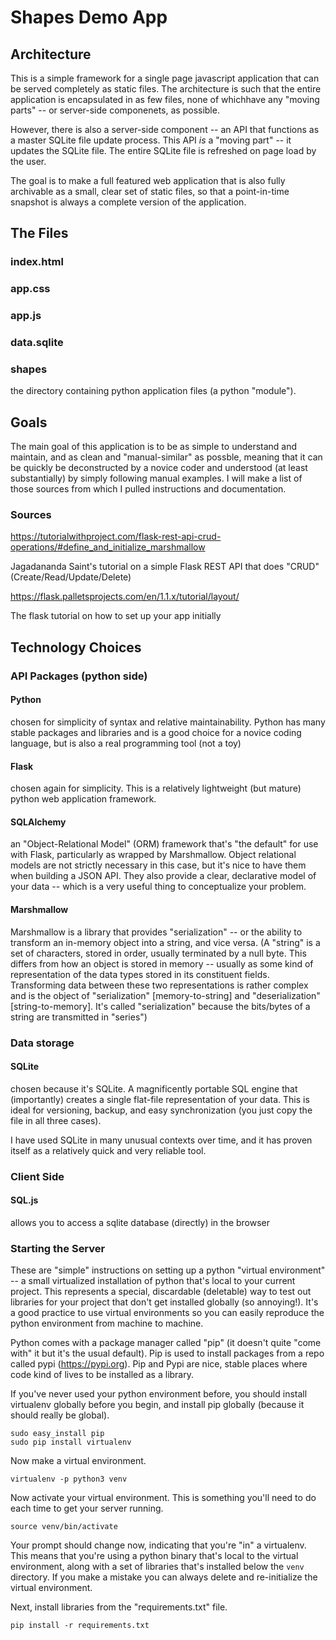 # Shapes Demo App

## Architecture

This is a simple framework for a single page javascript application that can be served completely 
as static files. The architecture is such that the entire application is encapsulated in as few 
files, none of whichhave any "moving parts" -- or server-side componenets, as possible.

However, there is also a server-side component -- an API that functions as a master SQLite file 
update process. This API *is* a "moving part" -- it updates the SQLite file. The entire SQLite 
file is refreshed on page load by the user.

The goal is to make a full featured web application that is also fully archivable as a small,
clear set of static files, so that a point-in-time snapshot is always a complete version of the
application.

## The Files

### index.html

### app.css

### app.js

### data.sqlite

### shapes

the directory containing python application files (a python "module").

## Goals

The main goal of this application is to be as simple to understand and maintain, and as clean
and "manual-similar" as possble, meaning that it can be quickly be deconstructed by a novice
coder and understood (at least substantially) by simply following manual examples. I will
make a list of those sources from which I pulled instructions and documentation.

### Sources
 
https://tutorialwithproject.com/flask-rest-api-crud-operations/#define_and_initialize_marshmallow

Jagadananda Saint's tutorial on a simple Flask REST API that does "CRUD" (Create/Read/Update/Delete)

https://flask.palletsprojects.com/en/1.1.x/tutorial/layout/

The flask tutorial on how to set up your app initially

## Technology Choices

### API Packages (python side)

#### Python
chosen for simplicity of syntax and relative maintainability. Python has many stable
packages and libraries and is a good choice for a novice coding language, but is also a real
programming tool (not a toy)

#### Flask
chosen again for simplicity. This is a relatively lightweight (but mature) python web
application framework.

#### SQLAlchemy
an "Object-Relational Model" (ORM) framework that's "the default" for use with 
Flask, particularly as wrapped by Marshmallow. Object relational models are not
strictly necessary in this case, but it's nice to have them when building a JSON
API. They also provide a clear, declarative model of your data -- which is a very
useful thing to conceptualize your problem.

#### Marshmallow
Marshmallow is a library that provides "serialization" -- or the ability to transform
an in-memory object into a string, and vice versa. (A "string" is a set of characters,
stored in order, usually terminated by a null byte. This differs from how an object
is stored in memory -- usually as some kind of representation of the data types
stored in its constituent fields. Transforming data between these two representations
is rather complex and is the object of "serialization" [memory-to-string] and "deserialization"
[string-to-memory]. It's called "serialization" because the bits/bytes of a string are 
transmitted in "series")

### Data storage

#### SQLite
chosen because it's SQLite. A magnificently portable SQL engine that (importantly)
creates a single flat-file representation of your data. This is ideal for versioning, 
backup, and easy synchronization (you just copy the file in all three cases).

I have used SQLite in many unusual contexts over time, and it has proven itself as a 
relatively quick and very reliable tool.

### Client Side

#### SQL.js
allows you to access a sqlite database (directly) in the browser



### Starting the Server

These are "simple" instructions on setting up a python "virtual environment" -- a small
virtualized installation of python that's local to your current project. This represents
a special, discardable (deletable) way to test out libraries for your project that don't
get installed globally (so annoying!). It's a good practice to use virtual environments
so you can easily reproduce the python environment from machine to machine.

Python comes with a package manager called "pip" (it doesn't quite "come with" it but
it's the usual default). Pip is used to install packages from a repo called pypi (https://pypi.org).
Pip and Pypi are nice, stable places where code kind of lives to be installed as a library.

If you've never used your python environment before, you should install virtualenv globally before
you begin, and install pip globally (because it should really be global).

```
sudo easy_install pip
sudo pip install virtualenv
```

Now make a virtual environment.

```
virtualenv -p python3 venv
```

Now activate your virtual environment. This is something you'll need to do each time to get
your server running.

```
source venv/bin/activate
```

Your prompt should change now, indicating that you're "in" a virtualenv. This means that you're
using a python binary that's local to the virtual environment, along with a set of libraries that's
installed below the `venv` directory. If you make a mistake you can always delete and re-initialize
the virtual environment.

Next, install libraries from the "requirements.txt" file.

```
pip install -r requirements.txt
```
